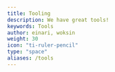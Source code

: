 ```yaml
---
title: Tooling
description: We have great tools!
keywords: Tools
author: einari, woksin
weight: 30
icon: "ti-ruler-pencil"
type: "space"
aliases: /tools
---
```

